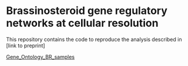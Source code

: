 # Brassinosteroid gene regulatory networks at cellular resolution

This repository contains the code to reproduce the analysis described in [link to preprint] 

[Gene_Ontology_BR_samples](https://github.com/tmnolan/Brassinosteroid-gene-regulatory-networks-at-cellular-resolution/tree/master/01-BR-03-WT_atlas_updated_dev_anno_GO.ipynb)
